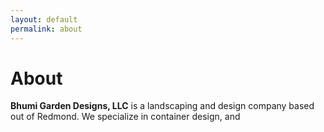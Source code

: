 ```yaml
---
layout: default
permalink: about
---
```


# About

__Bhumi Garden Designs, LLC__ is a landscaping and design company based out of Redmond. We specialize in container design, and 
